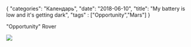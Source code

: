{
"categories": "Календарь",
"date": "2018-06-10",
"title": "My battery is low and it's getting dark",
"tags" : ["Opportunity","Mars"]
}

"Opportunity" Rover

![](../images/mars.jpg)


